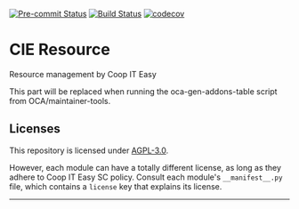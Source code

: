 
<!-- /!\ Non OCA Context : Set here the badge of your runbot / runboat instance. -->
[![Pre-commit Status](https://github.com/coopiteasy/cie-resource/actions/workflows/pre-commit.yml/badge.svg?branch=12.0)](https://github.com/coopiteasy/cie-resource/actions/workflows/pre-commit.yml?query=branch%3A12.0)
[![Build Status](https://github.com/coopiteasy/cie-resource/actions/workflows/test.yml/badge.svg?branch=12.0)](https://github.com/coopiteasy/cie-resource/actions/workflows/test.yml?query=branch%3A12.0)
[![codecov](https://codecov.io/gh/coopiteasy/cie-resource/branch/12.0/graph/badge.svg)](https://codecov.io/gh/coopiteasy/cie-resource)
<!-- /!\ Non OCA Context : Set here the badge of your translation instance. -->

<!-- /!\ do not modify above this line -->

# CIE Resource

Resource management by Coop IT Easy

<!-- /!\ do not modify below this line -->

<!-- prettier-ignore-start -->

[//]: # (addons)

This part will be replaced when running the oca-gen-addons-table script from OCA/maintainer-tools.

[//]: # (end addons)

<!-- prettier-ignore-end -->

## Licenses

This repository is licensed under [AGPL-3.0](LICENSE).

However, each module can have a totally different license, as long as they adhere to Coop IT Easy SC
policy. Consult each module's `__manifest__.py` file, which contains a `license` key
that explains its license.

----
<!-- /!\ Non OCA Context : Set here the full description of your organization. -->
